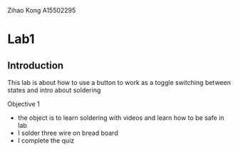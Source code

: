 Zihao Kong
A15502295
# **Lab1**
## **Introduction**
This lab is about how to use a button to work as a toggle switching between states
and intro about soldering

Objective 1 
* the object is to learn soldering with videos and learn how to be safe in lab
* I solder three wire on bread board
* I complete the quiz
